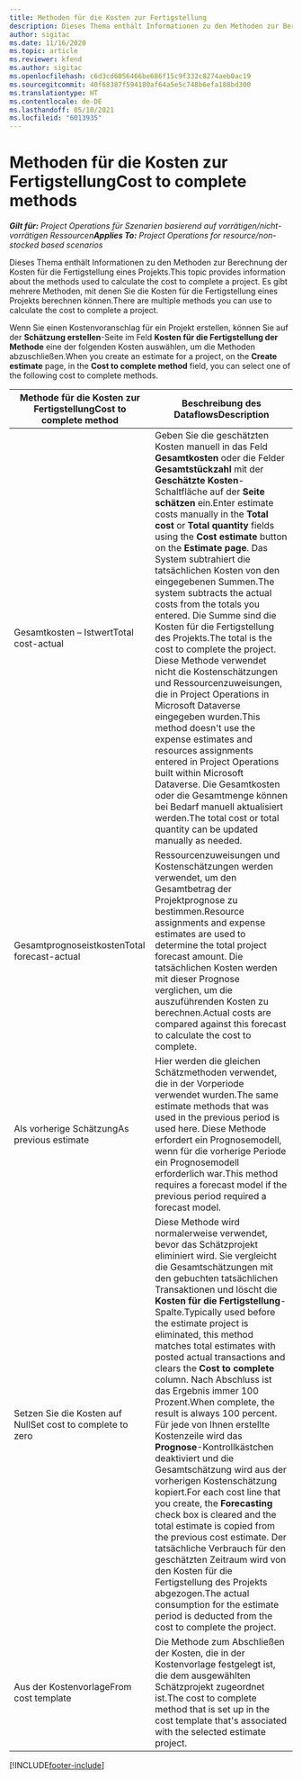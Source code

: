 ```yaml
---
title: Methoden für die Kosten zur Fertigstellung
description: Dieses Thema enthält Informationen zu den Methoden zur Berechnung der Kosten für die Fertigstellung eines Projekts.
author: sigitac
ms.date: 11/16/2020
ms.topic: article
ms.reviewer: kfend
ms.author: sigitac
ms.openlocfilehash: c6d3cd6056466be686f15c9f332c8274aeb0ac19
ms.sourcegitcommit: 40f68387f594180af64a5e5c748b6efa188bd300
ms.translationtype: HT
ms.contentlocale: de-DE
ms.lasthandoff: 05/10/2021
ms.locfileid: "6013935"
---
```

# <a name="cost-to-complete-methods"></a><span data-ttu-id="98b36-103">Methoden für die Kosten zur Fertigstellung</span><span class="sxs-lookup"><span data-stu-id="98b36-103">Cost to complete methods</span></span>

<span data-ttu-id="98b36-104">_**Gilt für:** Project Operations für Szenarien basierend auf vorrätigen/nicht-vorrätigen Ressourcen_</span><span class="sxs-lookup"><span data-stu-id="98b36-104">_**Applies To:** Project Operations for resource/non-stocked based scenarios_</span></span>

<span data-ttu-id="98b36-105">Dieses Thema enthält Informationen zu den Methoden zur Berechnung der Kosten für die Fertigstellung eines Projekts.</span><span class="sxs-lookup"><span data-stu-id="98b36-105">This topic provides information about the methods used to calculate the cost to complete a project.</span></span> <span data-ttu-id="98b36-106">Es gibt mehrere Methoden, mit denen Sie die Kosten für die Fertigstellung eines Projekts berechnen können.</span><span class="sxs-lookup"><span data-stu-id="98b36-106">There are multiple methods you can use to calculate the cost to complete a project.</span></span> 

<span data-ttu-id="98b36-107">Wenn Sie einen Kostenvoranschlag für ein Projekt erstellen, können Sie auf der **Schätzung erstellen**-Seite im Feld **Kosten für die Fertigstellung der Methode** eine der folgenden Kosten auswählen, um die Methoden abzuschließen.</span><span class="sxs-lookup"><span data-stu-id="98b36-107">When you create an estimate for a project, on the **Create estimate** page, in the **Cost to complete method** field, you can select one of the following cost to complete methods.</span></span>

| <span data-ttu-id="98b36-108">Methode für die Kosten zur Fertigstellung</span><span class="sxs-lookup"><span data-stu-id="98b36-108">Cost to complete method</span></span>    | <span data-ttu-id="98b36-109">Beschreibung des Dataflows</span><span class="sxs-lookup"><span data-stu-id="98b36-109">Description</span></span>                                                                                                                                                                                                                                                                                                                                                                                                                                                                                        |
|------------------------------|----------------------------------------------------------------------------------------------------------------------------------------------------------------------------------------------------------------------------------------------------------------------------------------------------------------------------------------------------------------------------------------------------------------------------------------------------------------------------------------------------|
| <span data-ttu-id="98b36-110">Gesamtkosten – Istwert</span><span class="sxs-lookup"><span data-stu-id="98b36-110">Total cost-actual</span></span>            | <span data-ttu-id="98b36-111">Geben Sie die geschätzten Kosten manuell in das Feld **Gesamtkosten** oder die Felder **Gesamtstückzahl** mit der **Geschätzte Kosten**-Schaltfläche auf der **Seite schätzen** ein.</span><span class="sxs-lookup"><span data-stu-id="98b36-111">Enter estimate costs manually in the **Total cost** or **Total quantity** fields using the **Cost estimate** button on the **Estimate page**.</span></span> <span data-ttu-id="98b36-112">Das System subtrahiert die tatsächlichen Kosten von den eingegebenen Summen.</span><span class="sxs-lookup"><span data-stu-id="98b36-112">The system subtracts the actual costs from the totals you entered.</span></span> <span data-ttu-id="98b36-113">Die Summe sind die Kosten für die Fertigstellung des Projekts.</span><span class="sxs-lookup"><span data-stu-id="98b36-113">The total is the cost to complete the project.</span></span> <span data-ttu-id="98b36-114">Diese Methode verwendet nicht die Kostenschätzungen und Ressourcenzuweisungen, die in Project Operations in Microsoft Dataverse eingegeben wurden.</span><span class="sxs-lookup"><span data-stu-id="98b36-114">This method doesn't use the expense estimates and resources assignments entered in Project Operations built within Microsoft Dataverse.</span></span> <span data-ttu-id="98b36-115">Die Gesamtkosten oder die Gesamtmenge können bei Bedarf manuell aktualisiert werden.</span><span class="sxs-lookup"><span data-stu-id="98b36-115">The total cost or total quantity can be updated manually as needed.</span></span>  |
| <span data-ttu-id="98b36-116">Gesamtprognoseistkosten</span><span class="sxs-lookup"><span data-stu-id="98b36-116">Total forecast-actual</span></span>        | <span data-ttu-id="98b36-117">Ressourcenzuweisungen und Kostenschätzungen werden verwendet, um den Gesamtbetrag der Projektprognose zu bestimmen.</span><span class="sxs-lookup"><span data-stu-id="98b36-117">Resource assignments and expense estimates are used to determine the total project forecast amount.</span></span> <span data-ttu-id="98b36-118">Die tatsächlichen Kosten werden mit dieser Prognose verglichen, um die auszuführenden Kosten zu berechnen.</span><span class="sxs-lookup"><span data-stu-id="98b36-118">Actual costs are compared against this forecast to calculate the cost to complete.</span></span>                                                                                                                                                                                                                                                                          |
| <span data-ttu-id="98b36-119">Als vorherige Schätzung</span><span class="sxs-lookup"><span data-stu-id="98b36-119">As previous estimate</span></span>         | <span data-ttu-id="98b36-120">Hier werden die gleichen Schätzmethoden verwendet, die in der Vorperiode verwendet wurden.</span><span class="sxs-lookup"><span data-stu-id="98b36-120">The same estimate methods that was used in the previous period is used here.</span></span> <span data-ttu-id="98b36-121">Diese Methode erfordert ein Prognosemodell, wenn für die vorherige Periode ein Prognosemodell erforderlich war.</span><span class="sxs-lookup"><span data-stu-id="98b36-121">This method requires a forecast model if the previous period required a forecast model.</span></span>                                                                                                                                                                                                                                                                                                                           |
| <span data-ttu-id="98b36-122">Setzen Sie die Kosten auf Null</span><span class="sxs-lookup"><span data-stu-id="98b36-122">Set cost to complete to zero</span></span> | <span data-ttu-id="98b36-123">Diese Methode wird normalerweise verwendet, bevor das Schätzprojekt eliminiert wird. Sie vergleicht die Gesamtschätzungen mit den gebuchten tatsächlichen Transaktionen und löscht die **Kosten für die Fertigstellung**-Spalte.</span><span class="sxs-lookup"><span data-stu-id="98b36-123">Typically used before the estimate project is eliminated, this method matches total estimates with posted actual transactions and clears the **Cost to complete** column.</span></span> <span data-ttu-id="98b36-124">Nach Abschluss ist das Ergebnis immer 100 Prozent.</span><span class="sxs-lookup"><span data-stu-id="98b36-124">When complete, the result is always 100 percent.</span></span> <span data-ttu-id="98b36-125">Für jede von Ihnen erstellte Kostenzeile wird das **Prognose**-Kontrollkästchen deaktiviert und die Gesamtschätzung wird aus der vorherigen Kostenschätzung kopiert.</span><span class="sxs-lookup"><span data-stu-id="98b36-125">For each cost line that you create, the **Forecasting** check box is cleared and the total estimate is copied from the previous cost estimate.</span></span> <span data-ttu-id="98b36-126">Der tatsächliche Verbrauch für den geschätzten Zeitraum wird von den Kosten für die Fertigstellung des Projekts abgezogen.</span><span class="sxs-lookup"><span data-stu-id="98b36-126">The actual consumption for the estimate period is deducted from the cost to complete the project.</span></span>              |
| <span data-ttu-id="98b36-127">Aus der Kostenvorlage</span><span class="sxs-lookup"><span data-stu-id="98b36-127">From cost template</span></span>           | <span data-ttu-id="98b36-128">Die Methode zum Abschließen der Kosten, die in der Kostenvorlage festgelegt ist, die dem ausgewählten Schätzprojekt zugeordnet ist.</span><span class="sxs-lookup"><span data-stu-id="98b36-128">The cost to complete method that is set up in the cost template that's associated with the selected estimate project.</span></span>                                                                                                                                                                                                                                                                                                                                                                          |


[!INCLUDE[footer-include](../includes/footer-banner.md)]